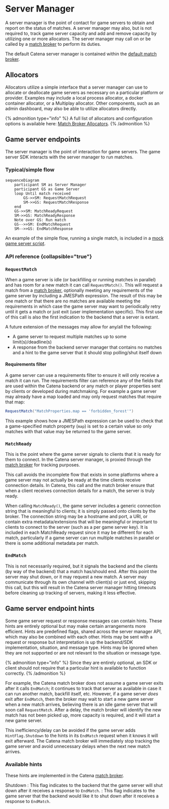 # Server Manager

A server manager is the point of contact for game servers to obtain and report on the status of matches. A server
manager may also, but is not required to, track game server capacity and add and remove capacity by utilizing one or
more allocators. The server manager may call on or be called by a [match broker](match-broker.md) to perform its duties.

The default Catena server manager is contained within the [default match broker](match-broker.md#catena-match-broker).

## Allocators

Allocators utilize a simple interface that a server manager can use to allocate or deallocate game servers as necessary
on a particular platform or provider. Examples may include a local process allocator, a docker container allocator, or a
Multiplay allocator. Other components, such as an admin dashboard, may also be able to utilize allocators directly.

{% admonition type="info" %}
A full list of allocators and configuration options is available here: [Match Broker Allocators](match-broker-allocators.md).
{% /admonition %}

## Game server endpoints

The server manager is the point of interaction for game servers. The game server SDK interacts with the server manager
to run matches.

### Typical/simple flow

```mermaid
sequenceDiagram
    participant SM as Server Manager
    participant GS as Game Server
    loop Until match received
        GS->>SM: RequestMatchRequest
        SM->>GS: RequestMatchResponse
    end
    GS->>SM: MatchReadyRequest
    SM->>GS: MatchReadyResponse
    Note over GS: Run match
    GS-->>SM: EndMatchRequest
    SM-->>GS: EndMatchResponse
```

An example of the simple flow, running a single match, is included in
a [mock game server script](https://github.com/CatenaTools/catena-tools-core/blob/main/mocks/gameserver/gameserver.py).

### API reference {collapsible="true"}

<api-doc openapi-path="../apispec/openapi/api/v1/catena_server_manager.swagger.json"></api-doc>

### `RequestMatch`

When a game server is idle (or backfilling or running matches in parallel) and has room for a new match it can
call `RequestMatch()`. This will request a match from a [match broker](match-broker.md), optionally meeting any
requirements of the game server by including a <tooltip term="JMESPath">JMESPath</tooltip> expression. The result of
this may be one match or that there are no matches are available meeting the requirements in which case the game server
may want to periodically retry until it gets a match or just exit (user implementation specific). This first use of this
call is also the first indication to the backend that a server is extant.

A future extension of the messages may allow for any/all the following:

- A game server to request multiple matches up to some limit(s)/deadline(s)
- A response from the backend server manager that contains no matches and a hint to the game server that it should stop
  polling/shut itself down

#### Requirements filter

A game server can use a requirements filter to ensure it will only receive a match it can run. The requirements filter
can reference any of the fields that are used within the Catena backend or any match or player properties sent by
clients or developed during matchmaking. For example a game server may already have a map loaded and may only request
matches that require that map:

```C#
RequestMatch("MatchProperties.map == 'forbidden_forest'")
```

This example shows how a <tooltip term="JMESPath">JMESPath</tooltip> expression can be used to check that a
game-specified match property (`map`) is set to a certain value so only matches with that value may be returned to the
game server.

### `MatchReady`

This is the point where the game server signals to clients that it is ready for them to connect. In the Catena server
manager, is proxied through the [match broker](match-broker.md) for tracking purposes.

This call avoids the incomplete flow that exists in some platforms where a game server may not actually be ready at the
time clients receive connection details. In Catena, this call and the match broker ensure that when a client receives
connection details for a match, the server is truly ready.

When calling `MatchReady()`, the game server includes a generic connection string that is meaningful to clients; it is
simply passed onto clients by the broker. The connection string may be a hostname and port, a URI, or contain extra
metadata/extensions that will be meaningful or important to clients to connect to the server (such as a per game server
key). It is included in each MatchReady request since it may be different for each match, particularly if a game server
can run multiple matches in parallel or there is some additional metadata per match.

### `EndMatch`

This is not necessarily required, but it signals the backend and the clients (by way of the backend) that a match
has/should end. After this point the server may shut down, or it may request a new match. A server may communicate
through its own channel with client(s) or just end, skipping this call, but this will result in the Catena server
manager hitting timeouts before cleaning up tracking of servers, making it less effective.

## Game server endpoint hints

Some game server request or response messages can contain hints. These hints are entirely optional but may make certain
arrangements more efficient. Hints are predefined flags, shared across the server manager API, which may also be
combined with each other. Hints may be sent with a request or response but interpretation is up the backend/SDK
implementation, situation, and message type. Hints may be ignored when they are not supported or are not
relevant to the situation or message type.

{% admonition type="info" %}
Since they are entirely optional, an SDK or client should not require that a particular hint is available to function
correctly.
{% /admonition %}

For example, the Catena match broker does not assume a game server exits after it calls `EndMatch`; it continues to
track that server as available in case it can run another match, backfill itself, etc. However, if a game server _does_
exit after `EndMatch`, then the broker may wait to start a new game server when a new match arrives, believing there is
an idle game server that will soon call `RequestMatch`. After a delay, the match broker will identify the new match has
not been picked up, more capacity is required, and it will start a new game server.

This inefficiency/delay can be avoided if the game server adds `HintFlag.Shutdown` to the hints in its `EndMatch`
request when it knows it will exit afterward. The Catena match broker will immediately stop tracking the game server and
avoid unnecessary delays when the next new match arrives.

### Available hints

These hints are implemented in the Catena [match broker](match-broker.md).

Shutdown
: This flag indicates to the backend that the game server will shut down after it receives a response to `EndMatch`.
: This flag indicates to the game server that the backend would like it to shut down after it receives a response
to `EndMatch`.
